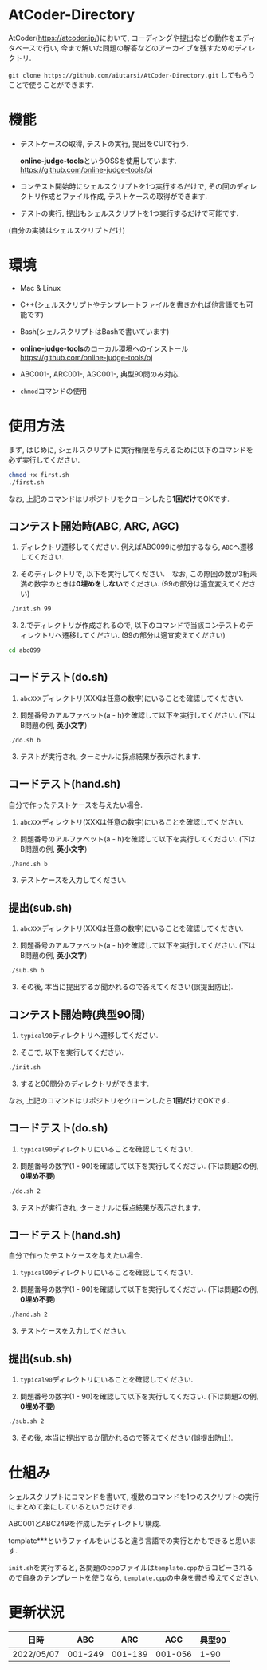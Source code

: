 # AtCoder-Directory

AtCoder(https://atcoder.jp/)において, コーディングや提出などの動作をエディタベースで行い, 今まで解いた問題の解答などのアーカイブを残すためのディレクトリ.

`git clone https://github.com/aiutarsi/AtCoder-Directory.git` してもらうことで使うことができます.

# 機能

- テストケースの取得, テストの実行, 提出をCUIで行う.

  **online-judge-tools**というOSSを使用しています.
  https://github.com/online-judge-tools/oj

- コンテスト開始時にシェルスクリプトを1つ実行するだけで, その回のディレクトリ作成とファイル作成, テストケースの取得ができます.

- テストの実行, 提出もシェルスクリプトを1つ実行するだけで可能です.

(自分の実装はシェルスクリプトだけ)

# 環境

- Mac & Linux

- C++(シェルスクリプトやテンプレートファイルを書きかれば他言語でも可能です)

- Bash(シェルスクリプトはBashで書いています)

- **online-judge-tools**のローカル環境へのインストール
  https://github.com/online-judge-tools/oj

- ABC001-, ARC001-, AGC001-, 典型90問のみ対応.

- `chmod`コマンドの使用

# 使用方法

まず, はじめに, シェルスクリプトに実行権限を与えるために以下のコマンドを必ず実行してください.

```bash
chmod +x first.sh
./first.sh
```

なお, 上記のコマンドはリポジトリをクローンしたら**1回だけ**でOKです.

## コンテスト開始時(ABC, ARC, AGC)

1. ディレクトリ遷移してください. 例えばABC099に参加するなら, `ABC`へ遷移してください.

2. そのディレクトリで, 以下を実行してください.　なお, この際回の数が3桁未満の数字のときは**0埋めをしない**でください. (99の部分は適宜変えてください)
```bash
./init.sh 99
```

3. 2.でディレクトリが作成されるので, 以下のコマンドで当該コンテストのディレクトリへ遷移してください. (99の部分は適宜変えてください)
```bash
cd abc099
```

## コードテスト(do.sh)

1. `abcXXX`ディレクトリ(XXXは任意の数字)にいることを確認してください.

2. 問題番号のアルファベット(a - h)を確認して以下を実行してください. (下はB問題の例, **英小文字**)
```bash
./do.sh b
```
3. テストが実行され, ターミナルに採点結果が表示されます.

## コードテスト(hand.sh)

自分で作ったテストケースを与えたい場合.


1. `abcXXX`ディレクトリ(XXXは任意の数字)にいることを確認してください.

2. 問題番号のアルファベット(a - h)を確認して以下を実行してください. (下はB問題の例, **英小文字**)
```bash
./hand.sh b
```

3. テストケースを入力してください.

## 提出(sub.sh)

1. `abcXXX`ディレクトリ(XXXは任意の数字)にいることを確認してください.

2. 問題番号のアルファベット(a - h)を確認して以下を実行してください. (下はB問題の例, **英小文字**)
```bash
./sub.sh b
```

3. その後, 本当に提出するか聞かれるので答えてください(誤提出防止).


## コンテスト開始時(典型90問)

1. `typical90`ディレクトリへ遷移してください.

2. そこで, 以下を実行してください.
```bash
./init.sh
```

3. すると90問分のディレクトリができます.

なお, 上記のコマンドはリポジトリをクローンしたら**1回だけ**でOKです.

## コードテスト(do.sh)

1. `typical90`ディレクトリにいることを確認してください.

2. 問題番号の数字(1 - 90)を確認して以下を実行してください. (下は問題2の例, **0埋め不要**)
```bash
./do.sh 2
```

3. テストが実行され, ターミナルに採点結果が表示されます.

## コードテスト(hand.sh)

自分で作ったテストケースを与えたい場合.

1. `typical90`ディレクトリにいることを確認してください.

2. 問題番号の数字(1 - 90)を確認して以下を実行してください. (下は問題2の例, **0埋め不要**)
```bash
./hand.sh 2
```

3. テストケースを入力してください.

## 提出(sub.sh)

1. `typical90`ディレクトリにいることを確認してください.

2. 問題番号の数字(1 - 90)を確認して以下を実行してください. (下は問題2の例, **0埋め不要**)
```bash
./sub.sh 2
```

3. その後, 本当に提出するか聞かれるので答えてください(誤提出防止).

# 仕組み

シェルスクリプトにコマンドを書いて, 複数のコマンドを1つのスクリプトの実行にまとめて楽にしているというだけです.

ABC001とABC249を作成したディレクトリ構成.

template***というファイルをいじると違う言語での実行とかもできると思います.

`init.sh`を実行すると, 各問題のcppファイルは`template.cpp`からコピーされるので自身のテンプレートを使うなら, `template.cpp`の中身を書き換えてください.

# 更新状況

|日時|ABC|ARC|AGC|典型90|
|-|-|-|-|-|
|2022/05/07|001-249|001-139|001-056|1-90|

